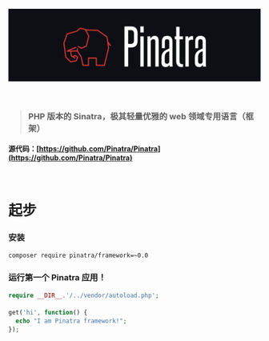 ![logo](../assets/Pinatra.jpg)

<br>

> ### PHP 版本的 Sinatra，极其轻量优雅的 web 领域专用语言（框架）


#### 源代码：[https://github.com/Pinatra/Pinatra](https://github.com/Pinatra/Pinatra)

<br>

# 起步

### 安装

```bash
composer require pinatra/framework=~0.0
```

### 运行第一个 Pinatra 应用！

```php
require __DIR__.'/../vendor/autoload.php';

get('hi', function() {
  echo "I am Pinatra framework!";
});
```